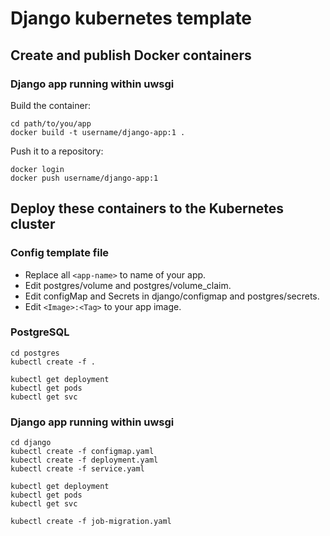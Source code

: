 # Django kubernetes template

## Create and publish Docker containers
### Django app running within uwsgi
Build the container:

````
cd path/to/you/app
docker build -t username/django-app:1 .
````
Push it to a repository:

````
docker login
docker push username/django-app:1
````

## Deploy these containers to the Kubernetes cluster

### Config template file
- Replace all `<app-name>` to name of your app.
- Edit postgres/volume and postgres/volume_claim.
- Edit configMap and Secrets in django/configmap and postgres/secrets.
- Edit `<Image>:<Tag>` to your app image.
### PostgreSQL
```
cd postgres
kubectl create -f .

kubectl get deployment
kubectl get pods
kubectl get svc
```

### Django app running within uwsgi
```
cd django
kubectl create -f configmap.yaml
kubectl create -f deployment.yaml
kubectl create -f service.yaml

kubectl get deployment
kubectl get pods
kubectl get svc

kubectl create -f job-migration.yaml
```